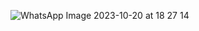 

![WhatsApp Image 2023-10-20 at 18 27 14](https://github.com/VictorMack/aula3/assets/62074503/6752751a-fee6-4c66-9f85-ad7a6fa115f1)
